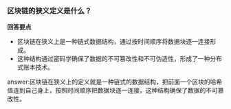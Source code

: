 ### 区块链的狭义定义是什么？

**回答要点**

- 区块链在狭义上是一种链式数据结构，通过按时间顺序将数据块逐一连接形成。
- 这种结构通过密码学确保了数据的不可篡改性和不可伪造性，形成了一种分布式账本技术。

answer:区块链在狭义上的定义就是一种链式的数据结构，把前面一个区块的哈希值连到自己身上，按照时间顺序把数据块逐一连接，这种结构确保了数据的不可篡改性。